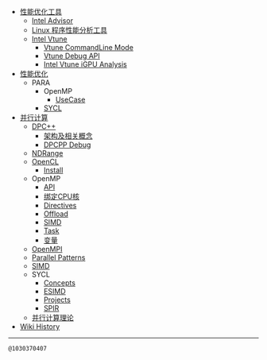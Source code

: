 - [性能优化工具](/0004_Tools)
  - [Intel Advisor](/0008_Tools_Advisor)
  - [Linux 程序性能分析工具](/0005_Tools_Linux)
  - [Intel Vtune](/0006_Tools_Vtune)
    - [Vtune CommandLine Mode](/0007_Tools_Vtune_CommandLine)
    - [Vtune Debug API](/0010_Tools_Vtune_DebugAPI)
    - [Intel Vtune iGPU Analysis](/0009_Tools_Vtune_iGPU)
- [性能优化](/0003_OPT)
  - PARA
    - OpenMP
      - [UseCase](/0022_OPT_PARA_OpenMP_UseCase)
    - [SYCL](/0031_OPT_PARA_SYCL)
- [并行计算](/0023_PARA)
  - [DPC++](/0026_PARA_DPCPP)
    - [架构及相关概念](/0015_PARA_DPCPP_Arch)
    - [DPCPP Debug](/0016_PARA_DPCPP_DEBUG)
  - [NDRange](/0018_PARA_NDRange)
  - [OpenCL](/0033_PARA_OpenCL)
    - [Install](/0034_PARA_OpenCL_Install)
  - OpenMP
    - [API](/0028_PARA_OpenMP_API)
    - [绑定CPU核](/0027_PARA_OpenMP_BindCore)
    - [Directives](/0020_PARA_OpenMP_Directives)
    - [Offload](/0024_PARA_OpenMP_Offload)
    - [SIMD](/0025_PARA_OpenMP_SIMD)
    - [Task](/0019_PARA_OpenMP_Task)
    - [变量](/0021_PARA_OpenMP_VAR)
  - [OpenMPI](/0035_PARA_OpenMPI)
  - [Parallel Patterns](/0014_PARA_Patterns)
  - [SIMD](/0013_PARA_SIMD)
  - SYCL
    - [Concepts](/0029_PARA_SYCL_Concepts)
    - [ESIMD](/0011_PARA_SYCL_ESIMD)
    - [Projects](/0017_PARA_SYCL_Projects)
    - [SPIR](/0030_PARA_SYCL_SPIR)
  - [并行计算理论](/0012_PARA_Theory)
- [Wiki History](/hist)

---
<kbd><sub>@1030370407</sub></kbd>
